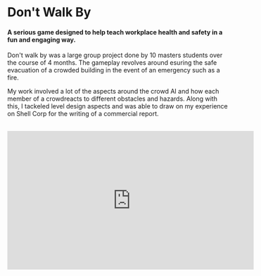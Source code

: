 # Don't Walk By

#### A serious game designed to help teach workplace health and safety in a fun and engaging way.

Don't walk by was a large group project done by 10 masters students over the course of 4 months. The gameplay revolves around esuring the safe evacuation of a crowded building in the event of an emergency such as a fire.

My work involved a lot of the aspects around the crowd AI and how each member of a crowdreacts to different obstacles and hazards. Along with this, I tackeled level design aspects and was able to draw on my experience on Shell Corp for the writing of a commercial report.

​<iframe width="560" height="315" src="https://www.youtube.com/embed/MdYRYKkmSy4?si=k_s9t6nVQSCA_NMg" title="YouTube video player" frameborder="0" allow="accelerometer; autoplay; clipboard-write; encrypted-media; gyroscope; picture-in-picture; web-share" referrerpolicy="strict-origin-when-cross-origin" allowfullscreen></iframe>